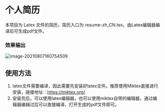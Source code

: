# 个人简历

本项目为 Latex 文件的简历，简历入口为 resume-zh_CN.tex，由Latex编辑器编译后可生成pdf文件。



### 效果输出

![image-20210807160754509](C:\Users\dapeng\AppData\Roaming\Typora\typora-user-images\image-20210807160754509.png)

## 使用方法

1. latex文件需要编译，因此需要先安装好latex文件。推荐使用Miktex直接进行安装，链接地址：https://miktex.org/
2. 安装完后，可以使用latex编辑器，也可以使用miktex自带的编辑器，通过编辑器编辑过后可以直接编译，打开生成的pdf文件即可。
